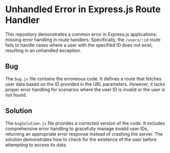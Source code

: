 # Unhandled Error in Express.js Route Handler
This repository demonstrates a common error in Express.js applications:  missing error handling in route handlers.  Specifically, the `/users/:id` route fails to handle cases where a user with the specified ID does not exist, resulting in an unhandled exception.

## Bug
The `bug.js` file contains the erroneous code.  It defines a route that fetches user data based on the ID provided in the URL parameters. However, it lacks proper error handling for scenarios where the user ID is invalid or the user is not found.

## Solution
The `bugSolution.js` file provides a corrected version of the code. It includes comprehensive error handling to gracefully manage invalid user IDs, returning an appropriate error response instead of crashing the server.  The solution demonstrates how to check for the existence of the user before attempting to access its data.